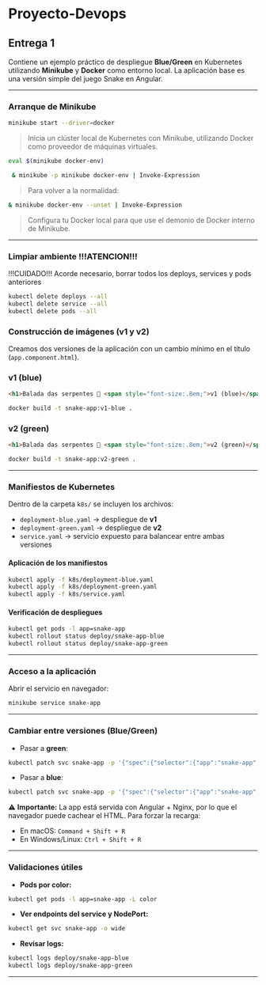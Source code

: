 # Proyecto-Devops

## Entrega 1
Contiene un ejemplo práctico de despliegue **Blue/Green** en Kubernetes utilizando **Minikube** y **Docker** como entorno local.
La aplicación base es una versión simple del juego Snake en Angular.

---

### Arranque de Minikube

```bash
minikube start --driver=docker
```

> Inicia un clúster local de Kubernetes con Minikube, utilizando Docker como proveedor de máquinas virtuales.

```bash
eval $(minikube docker-env)
```
```bash
 & minikube -p minikube docker-env | Invoke-Expression
```

> Para volver a la normalidad:
```bash
& minikube docker-env --unset | Invoke-Expression
```

> Configura tu Docker local para que use el demonio de Docker interno de Minikube.

---
### Limpiar ambiente !!!ATENCION!!!

 !!!CUIDADO!!! Acorde necesario, borrar todos los deploys, services y pods anteriores
```bash
kubectl delete deploys --all
kubectl delete service --all
kubectl delete pods --all
```

### Construcción de imágenes (v1 y v2)

Creamos dos versiones de la aplicación con un cambio mínimo en el título (`app.component.html`).

### v1 (blue)

```html
<h1>Balada das serpentes 🐍 <span style="font-size:.8em;">v1 (blue)</span></h1>
```

```bash
docker build -t snake-app:v1-blue .
```

### v2 (green)

```html
<h1>Balada das serpentes 🐍 <span style="font-size:.8em;">v2 (green)</span></h1>
```

```bash
docker build -t snake-app:v2-green .
```

---

### Manifiestos de Kubernetes

Dentro de la carpeta `k8s/` se incluyen los archivos:

* `deployment-blue.yaml` → despliegue de **v1**
* `deployment-green.yaml` → despliegue de **v2**
* `service.yaml` → servicio expuesto para balancear entre ambas versiones

#### Aplicación de los manifiestos

```bash
kubectl apply -f k8s/deployment-blue.yaml
kubectl apply -f k8s/deployment-green.yaml
kubectl apply -f k8s/service.yaml
```

#### Verificación de despliegues

```bash
kubectl get pods -l app=snake-app
kubectl rollout status deploy/snake-app-blue
kubectl rollout status deploy/snake-app-green
```

---

### Acceso a la aplicación

Abrir el servicio en navegador:

```bash
minikube service snake-app
```

---

### Cambiar entre versiones (Blue/Green)

* Pasar a **green**:

```bash
kubectl patch svc snake-app -p '{"spec":{"selector":{"app":"snake-app","color":"green"}}}'
```

* Pasar a **blue**:

```bash
kubectl patch svc snake-app -p '{"spec":{"selector":{"app":"snake-app","color":"blue"}}}'
```

⚠️ **Importante:**
La app está servida con Angular + Nginx, por lo que el navegador puede cachear el HTML.
Para forzar la recarga:

* En macOS: `Command + Shift + R`
* En Windows/Linux: `Ctrl + Shift + R`

---

### Validaciones útiles

* **Pods por color:**

```bash
kubectl get pods -l app=snake-app -L color
```

* **Ver endpoints del service y NodePort:**

```bash
kubectl get svc snake-app -o wide
```

* **Revisar logs:**

```bash
kubectl logs deploy/snake-app-blue
kubectl logs deploy/snake-app-green
```

---